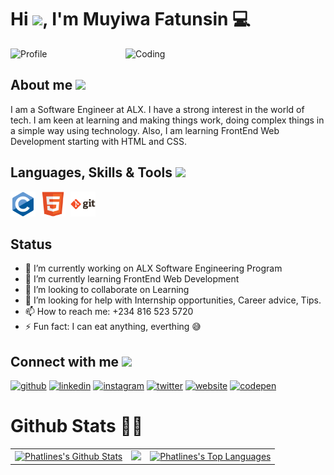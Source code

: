 # Hi <img src="https://camo.githubusercontent.com/e8e7b06ecf583bc040eb60e44eb5b8e0ecc5421320a92929ce21522dbc34c891/68747470733a2f2f6d656469612e67697068792e636f6d2f6d656469612f6876524a434c467a6361737252346961377a2f67697068792e676966" width="40"/>, I'm Muyiwa Fatunsin 💻 </div>
</div>

<div> <img src="https://komarev.com/ghpvc/?username=phatlines&style=flat-square&color=blue" alt="Profile"/>
<img align="right" alt="Coding" width="320" src="https://media.giphy.com/media/u2pmTWUi0MXjyrMaVj/giphy.gif">
</div>

<div>

## About me <img src="https://media.giphy.com/media/RbDKaczqWovIugyJmW/giphy.gif" width="15"/>
I am a Software Engineer at ALX. I have a strong interest in the world of tech. I am keen at learning and making things work, doing complex things in a simple way using technology. Also, I am learning FrontEnd Web Development starting with HTML and CSS. 

## Languages, Skills & Tools <img src="https://media.giphy.com/media/hvXcXEyDpdV1uZJ0nJ/giphy.gif" width="25"/>
  <div>
  <img src="https://github.com/devicons/devicon/blob/master/icons/c/c-original.svg"  title="C" alt="C" width="40" height="40"/>&nbsp;
  <img src="https://github.com/devicons/devicon/blob/master/icons/html5/html5-original.svg" title="HTML5" alt="HTML" width="40" height="40"/>&nbsp;
  <img src="https://github.com/devicons/devicon/blob/master/icons/git/git-original-wordmark.svg" title="Git" **alt="Git" width="40" height="40"/>
</div>

 ## Status <img src="https://media.giphy.com/media/xTk9ZvMnbIiIew7IpW/giphy.gif" height="15" width="15"/>
- 🔭 I’m currently working on ALX Software Engineering Program 
- 🌱 I’m currently learning FrontEnd Web Development 
- 👯 I’m looking to collaborate on Learning 
- 🤔 I’m looking for help with Internship opportunities, Career advice, Tips. 
- 📫 How to reach me: +234 816 523 5720 
- ⚡ Fun fact: I can eat anything, everthing 😅 

## Connect with me <img src="https://media.giphy.com/media/pJjKzRqY9HwME/giphy.gif" width="20"/>
[<img src='https://cdn.jsdelivr.net/npm/simple-icons@3.0.1/icons/github.svg' alt='github' height='40'>](https://github.com/phatlines)  [<img src='https://cdn.jsdelivr.net/npm/simple-icons@3.0.1/icons/linkedin.svg' alt='linkedin' height='40'>](https://www.linkedin.com/in/muyiwa-fatunsin/)  [<img src='https://cdn.jsdelivr.net/npm/simple-icons@3.0.1/icons/instagram.svg' alt='instagram' height='40'>](https://www.instagram.com/phatlines_/)  [<img src='https://cdn.jsdelivr.net/npm/simple-icons@3.0.1/icons/twitter.svg' alt='twitter' height='40'>](https://twitter.com/phatlines_)  [<img src='https://cdn.jsdelivr.net/npm/simple-icons@3.0.1/icons/icloud.svg' alt='website' height='40'>](https://github.com/phatlines) [<img src='https://cdn.jsdelivr.net/npm/simple-icons@3.0.1/icons/codepen.svg' alt='codepen' height='40'>](https://codepen.io/Phatlines)  

# Github Stats 🧑‍💻
<table>
  <tr>
    <td>
       <a href="https://github.com/phatlines"><img alt="Phatlines's Github Stats" src="https://github-readme-stats.vercel.app/api?username=phatlines&show_icons=true&count_private=true&theme=react&hide_border=true&bg_color=1d2a3a" /></a>
    </td>
    <td>
       <a href="http://www.github.com/phatlines"><img src="https://github-readme-streak-stats.herokuapp.com/?user=phatlines&stroke=ffffff&background=1d2a3a&ring=5BCDEC&fire=5BCDEC&currStreakNum=ffffff&currStreakLabel=5BCDEC&sideNums=ffffff&sideLabels=ffffff&dates=ffffff&hide_border=true" /></a>
    </td>
    <td>
      <a href="https://github.com/phatlines"><img alt="Phatlines's Top Languages" src="https://github-readme-stats.vercel.app/api/top-langs/?username=phatlines&langs_count=8&count_private=true&layout=compact&theme=react&hide_border=true&bg_color=1d2a3a"/></a>
    </td>
  </tr>
</table>


